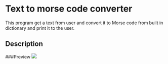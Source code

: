 # Text to morse code converter
This program get a text from user and convert it to Morse code from built in dictionary and print it to the user.

## Description


###Preview
<img src="https://user-images.githubusercontent.com/91461938/190950368-0c998c34-e1f3-415b-9dd7-a4c1d47e99ba.png">


